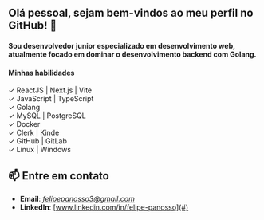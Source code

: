 ## Olá pessoal, sejam bem-vindos ao meu perfil no GitHub! 👋  
#### Sou desenvolvedor junior especializado em desenvolvimento web, atualmente focado em dominar o desenvolvimento backend com Golang.  

#### Minhas habilidades

✓ ReactJS | Next.js | Vite  
✓ JavaScript | TypeScript  
✓ Golang  
✓ MySQL | PostgreSQL  
✓ Docker  
✓ Clerk | Kinde  
✓ GitHub | GitLab  
✓ Linux | Windows  

## 📫 Entre em contato
- **Email**: *felipepanosso3@gmail.com*  
- **LinkedIn**: [www.linkedin.com/in/felipe-panosso](#)
